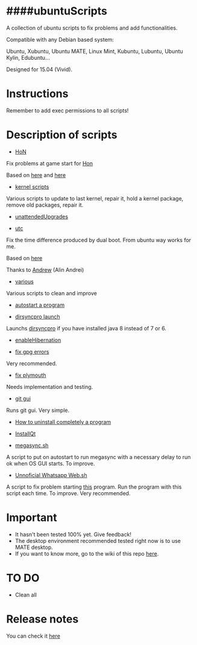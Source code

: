 ####ubuntuScripts
=============================================

A collection of ubuntu scripts to fix problems and add functionalities.

Compatible with any Debian based system:

Ubuntu, Xubuntu, Ubuntu MATE, Linux Mint, Kubuntu, Lubuntu, Ubuntu Kylin, Edubuntu...

Designed for 15.04 (Vivid).

Instructions
=============================================

Remember to add exec permissions to all scripts!

Description of scripts
=============================================
* [HoN](https://github.com/adgellida/ubuntuScripts/tree/master/HoN)

Fix problems at game start for [Hon](http://www.heroesofnewerth.com/)

Based on [here](http://forums.heroesofnewerth.com/showthread.php?546434-Crash-HoN-is-unable-to-start-with-xorg-edge-amd-(how-to-fix-also))
and [here](http://askubuntu.com/questions/624196/heroes-of-newerth-on-15-04)

* [kernel scripts](https://github.com/adgellida/ubuntuScripts/tree/master/kernel%20scripts)

Various scripts to update to last kernel, repair it, hold a kernel package, remove old packages, repair it.

* [unattendedUpgrades](https://github.com/adgellida/ubuntuScripts/tree/master/unattendedUpgrades)

* [utc](https://github.com/adgellida/ubuntuScripts/tree/master/utc)

Fix the time difference produced by dual boot. From ubuntu way works for me.

Based on [here](http://www.webupd8.org/2014/09/dual-boot-fix-time-differences-between.html)

Thanks to [Andrew](https://plus.google.com/u/0/112555004333838485342/?rel=author) (Alin Andrei) 

* [various](https://github.com/adgellida/ubuntuScripts/tree/master/various)

Various scripts to clean and improve

* [autostart a program](https://github.com/adgellida/ubuntuScripts/blob/master/autostart%20a%20program)

* [dirsyncpro launch](https://github.com/adgellida/ubuntuScripts/blob/master/dirsyncpro%20launch)

Launchs [dirsyncpro](http://www.dirsyncpro.org/) if you have installed java 8 instead of 7 or 6.

* [enableHibernation](https://github.com/adgellida/ubuntuScripts/blob/master/enableHibernation)

* [fix gpg errors](https://github.com/adgellida/ubuntuScripts/blob/master/fix%20gpg%20errors)

Very recommended.

* [fix plymouth](https://github.com/adgellida/ubuntuScripts/blob/master/fix%20plymouth)

Needs implementation and testing.

* [git gui](https://github.com/adgellida/ubuntuScripts/blob/master/git%20gui)

Runs git gui. Very simple.

* [How to uninstall completely a program](https://github.com/adgellida/ubuntuScripts/blob/master/How%20to%20uninstall%20completely%20a%20program)

* [InstallQt](https://github.com/adgellida/ubuntuScripts/blob/master/installQt)

* [megasync.sh](https://github.com/adgellida/ubuntuScripts/blob/master/megasync.sh)

A script to put on autostart to run megasync with a necessary delay to run ok when OS GUI starts. To improve.

* [Unnoficial Whatsapp Web.sh](https://github.com/adgellida/ubuntuScripts/blob/master/Unnoficial%20Whatsapp%20Web.sh)

A script to fix problem starting [this](https://github.com/Aluxian/WhatsApp-Desktop) program. Run the program with this script each time. To improve. Very recommended.

Important
=============================================
* It hasn't been tested 100% yet. Give feedback!
* The desktop environment recommended tested right now is to use MATE desktop.
* If you want to know more, go to the wiki of this repo [here](https://github.com/adgellida/ubuntuScripts/wiki).

TO DO
=============================================
* Clean all

Release notes
=============================================
You can check it [here](https://github.com/adgellida/ubuntuScripts/releases)
